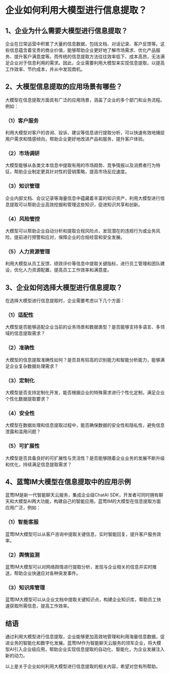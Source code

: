 # 企业如何利用大模型进行信息提取？

## 1、企业为什么需要大模型进行信息提取？

企业在日常运营中积累了大量的信息数据，包括文档、对话记录、客户反馈等。这些信息蕴含着宝贵的商业价值，能够帮助企业更好地了解市场需求、优化产品服务、提升客户满意度等。而传统的信息提取方法往往效率低下、成本高昂，无法满足企业对于信息利用的需求。因此，企业需要利用大模型来实现信息提取，以提高工作效率、节约成本，并从中发现商机。

## 2、大模型信息提取的应用场景有哪些？

大模型在信息提取方面具有广泛的应用场景，涵盖了企业的多个部门和业务流程。例如：

### （1）客户服务

利用大模型对客户的咨询、投诉、建议等信息进行提取分析，可以快速有效地捕捉用户需求和情感倾向，帮助企业更好地改进产品和服务，提升客户体验。

### （2）市场调研

大模型能够从各类文本信息中提取有用的市场趋势、竞争情报以及消费者行为特征，帮助企业制定更具针对性的营销策略，提高市场反应速度。

### （3）知识管理

企业内部文档、会议记录等海量信息中蕴藏着丰富的知识资产，利用大模型进行信息提取可以帮助企业高效挖掘和管理这些知识，促进知识共享和创新。

### （4）风险管控

大模型可以帮助企业自动分析和提取合规风险点，发现潜在的违规行为或业务风险，提前进行预警和应对，保障企业的合规经营和安全发展。

### （5）人力资源管理

利用大模型从员工反馈、绩效评价等信息中提取关键指标，进行员工管理和团队建设，优化人力资源配置，提高员工工作效率和满意度。

## 3、企业如何选择大模型进行信息提取？

在选择大模型进行信息提取时，企业需要考虑以下几个方面：

### （1）适配性

大模型是否能够适配企业当前的业务场景和数据类型？是否能够支持多语言、多领域的信息提取需求？

### （2）准确性

大模型的信息提取准确性如何？是否具有较高的识别能力和智能分析能力，能够满足企业复杂数据处理需求？

### （3）定制化

大模型是否支持定制化开发，能否根据企业的特殊需求进行个性化定制，满足企业个性化数据提取要求？

### （4）安全性

大模型在数据处理和信息提取过程中，能否确保数据的安全性和隐私性，避免信息泄露和滥用问题？

### （5）可扩展性

大模型是否具备良好的可扩展性与灵活性？是否能够随着企业业务的发展不断升级和优化，持续满足信息提取需求？

## 4、蓝莺IM大模型在信息提取中的应用示例

蓝莺IM是新一代智能聊天云服务，集成企业级ChatAI SDK，开发者可同时拥有聊天和大模型AI两大功能，构建自己的智能应用。蓝莺IM的大模型在信息提取方面应用广泛，例如：

### （1）智能客服

蓝莺IM大模型可以从客户咨询中提取关键信息，实时智能回复，提升客户服务效率。

### （2）舆情监测

蓝莺IM大模型可以对网络舆情进行提取分析，发现与企业相关的信息并实时推送，帮助企业快速应对各种突发事件。

### （3）知识库管理

蓝莺IM大模型可以从企业文档中提取关键知识点，构建企业知识库，帮助员工快速获取所需信息，提高工作效率。

## 结语

通过利用大模型进行信息提取，企业能够更加高效地管理和利用海量信息数据，促进业务的智能化和数字化发展。蓝莺IM作为智能聊天云服务的领军企业，将大模型AI引入企业级应用，帮助企业实现信息提取的自动化、智能化，为企业发展注入新的动力。

以上是关于企业如何利用大模型进行信息提取的相关内容，希望对您有所帮助。
